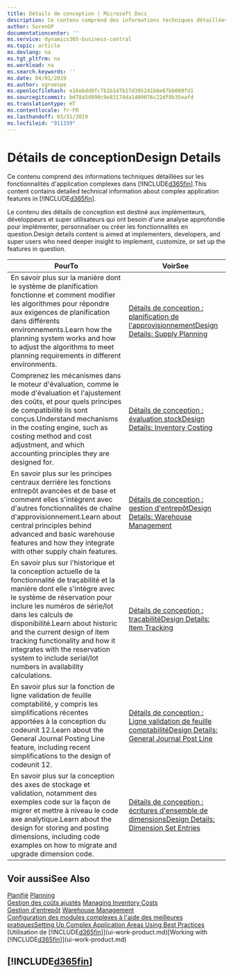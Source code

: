 ```yaml
---
title: Détails de conception | Microsoft Docs
description: Ce contenu comprend des informations techniques détaillées sur les fonctionnalités d'application complexes dans Business Central.
author: SorenGP
documentationcenter: ''
ms.service: dynamics365-business-central
ms.topic: article
ms.devlang: na
ms.tgt_pltfrm: na
ms.workload: na
ms.search.keywords: ''
ms.date: 04/01/2019
ms.author: sgroespe
ms.openlocfilehash: e16ebdd8fc7b1b147b17d395241b6e67bb008fd1
ms.sourcegitcommit: bd78a5d990c9e83174da1409076c22df8b35eafd
ms.translationtype: HT
ms.contentlocale: fr-FR
ms.lasthandoff: 03/31/2019
ms.locfileid: "911339"
---
```

# <a name="design-details"></a><span data-ttu-id="08252-103">Détails de conception</span><span class="sxs-lookup"><span data-stu-id="08252-103">Design Details</span></span>
<span data-ttu-id="08252-104">Ce contenu comprend des informations techniques détaillées sur les fonctionnalités d'application complexes dans [!INCLUDE[d365fin](includes/d365fin_md.md)].</span><span class="sxs-lookup"><span data-stu-id="08252-104">This content contains detailed technical information about complex application features in [!INCLUDE[d365fin](includes/d365fin_md.md)].</span></span>  

 <span data-ttu-id="08252-105">Le contenu des détails de conception est destiné aux implémenteurs, développeurs et super utilisateurs qui ont besoin d'une analyse approfondie pour implémenter, personnaliser ou créer les fonctionnalités en question.</span><span class="sxs-lookup"><span data-stu-id="08252-105">Design details content is aimed at implementers, developers, and super users who need deeper insight to implement, customize, or set up the features in question.</span></span>  

|<span data-ttu-id="08252-106">**Pour**</span><span class="sxs-lookup"><span data-stu-id="08252-106">**To**</span></span>|<span data-ttu-id="08252-107">**Voir**</span><span class="sxs-lookup"><span data-stu-id="08252-107">**See**</span></span>|  
|------------|-------------|  
|<span data-ttu-id="08252-108">En savoir plus sur la manière dont le système de planification fonctionne et comment modifier les algorithmes pour répondre aux exigences de planification dans différents environnements.</span><span class="sxs-lookup"><span data-stu-id="08252-108">Learn how the planning system works and how to adjust the algorithms to meet planning requirements in different environments.</span></span>|[<span data-ttu-id="08252-109">Détails de conception : planification de l'approvisionnement</span><span class="sxs-lookup"><span data-stu-id="08252-109">Design Details: Supply Planning</span></span>](design-details-supply-planning.md)|  
|<span data-ttu-id="08252-110">Comprenez les mécanismes dans le moteur d'évaluation, comme le mode d'évaluation et l'ajustement des coûts, et pour quels principes de compatibilité ils sont conçus.</span><span class="sxs-lookup"><span data-stu-id="08252-110">Understand mechanisms in the costing engine, such as costing method and cost adjustment, and which accounting principles they are designed for.</span></span>|[<span data-ttu-id="08252-111">Détails de conception : évaluation stock</span><span class="sxs-lookup"><span data-stu-id="08252-111">Design Details: Inventory Costing</span></span>](design-details-inventory-costing.md)|  
|<span data-ttu-id="08252-112">En savoir plus sur les principes centraux derrière les fonctions entrepôt avancées et de base et comment elles s'intègrent avec d'autres fonctionnalités de chaîne d'approvisionnement.</span><span class="sxs-lookup"><span data-stu-id="08252-112">Learn about central principles behind advanced and basic warehouse features and how they integrate with other supply chain features.</span></span>|[<span data-ttu-id="08252-113">Détails de conception : gestion d'entrepôt</span><span class="sxs-lookup"><span data-stu-id="08252-113">Design Details: Warehouse Management</span></span>](design-details-warehouse-management.md)|  
|<span data-ttu-id="08252-114">En savoir plus sur l'historique et la conception actuelle de la fonctionnalité de traçabilité et la manière dont elle s'intègre avec le système de réservation pour inclure les numéros de série/lot dans les calculs de disponibilité.</span><span class="sxs-lookup"><span data-stu-id="08252-114">Learn about historic and the current design of item tracking functionality and how it integrates with the reservation system to include serial/lot numbers in availability calculations.</span></span>|[<span data-ttu-id="08252-115">Détails de conception : traçabilité</span><span class="sxs-lookup"><span data-stu-id="08252-115">Design Details: Item Tracking</span></span>](design-details-item-tracking.md)|  
|<span data-ttu-id="08252-116">En savoir plus sur la fonction de ligne validation de feuille comptabilité, y compris les simplifications récentes apportées à la conception du codeunit 12.</span><span class="sxs-lookup"><span data-stu-id="08252-116">Learn about the General Journal Posting Line feature, including recent simplifications to the design of codeunit 12.</span></span>|[<span data-ttu-id="08252-117">Détails de conception : Ligne validation de feuille comptabilité</span><span class="sxs-lookup"><span data-stu-id="08252-117">Design Details: General Journal Post Line</span></span>](design-details-general-journal-post-line.md)|
|<span data-ttu-id="08252-118">En savoir plus sur la conception des axes de stockage et validation, notamment des exemples code sur la façon de migrer et mettre à niveau le code axe analytique.</span><span class="sxs-lookup"><span data-stu-id="08252-118">Learn about the design for storing and posting dimensions, including code examples on how to migrate and upgrade dimension code.</span></span>|[<span data-ttu-id="08252-119">Détails de conception : écritures d'ensemble de dimensions</span><span class="sxs-lookup"><span data-stu-id="08252-119">Design Details: Dimension Set Entries</span></span>](design-details-dimension-set-entries.md)| 

## <a name="see-also"></a><span data-ttu-id="08252-120">Voir aussi</span><span class="sxs-lookup"><span data-stu-id="08252-120">See Also</span></span>  
 <span data-ttu-id="08252-121">[Planifié](production-planning.md) </span><span class="sxs-lookup"><span data-stu-id="08252-121">[Planning](production-planning.md) </span></span>  
 <span data-ttu-id="08252-122">[Gestion des coûts ajustés](finance-manage-inventory-costs.md) </span><span class="sxs-lookup"><span data-stu-id="08252-122">[Managing Inventory Costs](finance-manage-inventory-costs.md) </span></span>  
 <span data-ttu-id="08252-123">[Gestion d'entrepôt](warehouse-manage-warehouse.md) </span><span class="sxs-lookup"><span data-stu-id="08252-123">[Warehouse Management](warehouse-manage-warehouse.md) </span></span>  
 [<span data-ttu-id="08252-124">Configuration des modules complexes à l'aide des meilleures pratiques</span><span class="sxs-lookup"><span data-stu-id="08252-124">Setting Up Complex Application Areas Using Best Practices</span></span>](set-up-complex-application-areas-using-best-practices.md)  
 <span data-ttu-id="08252-125">[Utilisation de [!INCLUDE[d365fin](includes/d365fin_md.md)]](ui-work-product.md)</span><span class="sxs-lookup"><span data-stu-id="08252-125">[Working with [!INCLUDE[d365fin](includes/d365fin_md.md)]](ui-work-product.md)</span></span>

 ## [!INCLUDE[d365fin](includes/free_trial_md.md)]  
